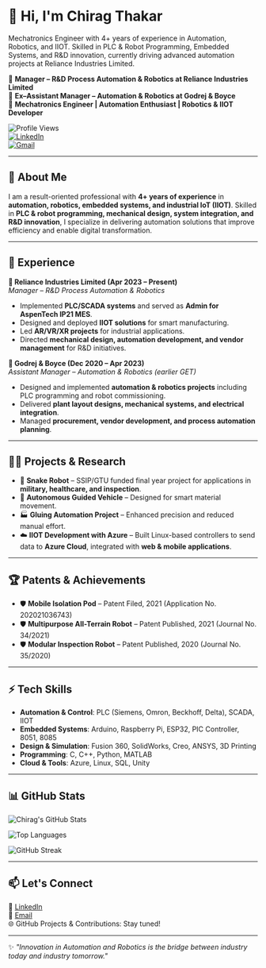 # 👋 Hi, I'm Chirag Thakar  
Mechatronics Engineer with 4+ years of experience in Automation, Robotics, and IIOT. Skilled in PLC &amp; Robot Programming, Embedded Systems, and R&amp;D innovation, currently driving advanced automation projects at Reliance Industries Limited.

🔹 **Manager – R&D Process Automation & Robotics at Reliance Industries Limited**  
🔹 **Ex–Assistant Manager – Automation & Robotics at Godrej & Boyce**  
🔹 **Mechatronics Engineer | Automation Enthusiast | Robotics & IIOT Developer**  

![Profile Views](https://komarev.com/ghpvc/?username=chiragthakar73&color=blue&style=flat-square)  
[![LinkedIn](https://img.shields.io/badge/LinkedIn-Connect-blue?style=flat&logo=linkedin)](https://www.linkedin.com/in/chirag-thakar-a4633a132/)  
[![Gmail](https://img.shields.io/badge/Email-Contact-red?style=flat&logo=gmail)](mailto:chiragthakar73@gmail.com)  

---

## 🚀 About Me  
I am a result-oriented professional with **4+ years of experience** in **automation, robotics, embedded systems, and industrial IoT (IIOT)**. Skilled in **PLC & robot programming, mechanical design, system integration, and R&D innovation**, I specialize in delivering automation solutions that improve efficiency and enable digital transformation.  

---

## 💼 Experience  

**🔹 Reliance Industries Limited (Apr 2023 – Present)**  
*Manager – R&D Process Automation & Robotics*  
- Implemented **PLC/SCADA systems** and served as **Admin for AspenTech IP21 MES**.  
- Designed and deployed **IIOT solutions** for smart manufacturing.  
- Led **AR/VR/XR projects** for industrial applications.  
- Directed **mechanical design, automation development, and vendor management** for R&D initiatives.  

**🔹 Godrej & Boyce (Dec 2020 – Apr 2023)**  
*Assistant Manager – Automation & Robotics (earlier GET)*  
- Designed and implemented **automation & robotics projects** including PLC programming and robot commissioning.  
- Delivered **plant layout designs, mechanical systems, and electrical integration**.  
- Managed **procurement, vendor development, and process automation planning**.  

---

## 🧑‍💻 Projects & Research  

- 🤖 **Snake Robot** – SSIP/GTU funded final year project for applications in **military, healthcare, and inspection**.  
- 🤖 **Autonomous Guided Vehicle** – Designed for smart material movement.  
- 🏭 **Gluing Automation Project** – Enhanced precision and reduced manual effort.  
- ☁️ **IIOT Development with Azure** – Built Linux-based controllers to send data to **Azure Cloud**, integrated with **web & mobile applications**.  

---

## 🏆 Patents & Achievements  

- 🛡️ **Mobile Isolation Pod** – Patent Filed, 2021 (Application No. 202021036743)  
- 🛡️ **Multipurpose All-Terrain Robot** – Patent Published, 2021 (Journal No. 34/2021)  
- 🛡️ **Modular Inspection Robot** – Patent Published, 2020 (Journal No. 35/2020)  

---

## ⚡ Tech Skills  

- **Automation & Control**: PLC (Siemens, Omron, Beckhoff, Delta), SCADA, IIOT  
- **Embedded Systems**: Arduino, Raspberry Pi, ESP32, PIC Controller, 8051, 8085  
- **Design & Simulation**: Fusion 360, SolidWorks, Creo, ANSYS, 3D Printing  
- **Programming**: C, C++, Python, MATLAB  
- **Cloud & Tools**: Azure, Linux, SQL, Unity  

---

## 📊 GitHub Stats  

![Chirag's GitHub Stats](https://github-readme-stats.vercel.app/api?username=chiragthakar73&show_icons=true&theme=tokyonight)  

![Top Languages](https://github-readme-stats.vercel.app/api/top-langs/?username=chiragthakar73&layout=compact&theme=tokyonight)  

![GitHub Streak](https://github-readme-streak-stats.herokuapp.com/?user=chiragthakar73&theme=tokyonight)  

---

## 📫 Let's Connect  

💼 [LinkedIn](https://www.linkedin.com/in/chirag-thakar-a4633a132/)  
📧 [Email](mailto:chiragthakar73@gmail.com)  
🌐 GitHub Projects & Contributions: Stay tuned!  

---

✨ *"Innovation in Automation and Robotics is the bridge between industry today and industry tomorrow."*  
